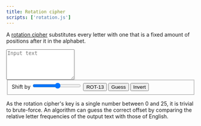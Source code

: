 ```yaml
---
title: Rotation cipher
scripts: ['rotation.js']
---
```

A [rotation cipher](https://en.wikipedia.org/wiki/Caesar_cipher) substitutes
every letter with one that is a fixed amount of positions after it in the alphabet.

<textarea id="input" placeholder="Input text" rows="5"></textarea>
<fieldset>
  <label for="shift">Shift by</label>
  <input id="shift" type="range" steps="1" min="0" max="25" value="13" />
  <button id="button-rot13" type="button">ROT-13</button>
  <button id="button-guess" type="button">Guess</button>
  <button id="button-invert" type="button">Invert</button>
</fieldset>
<div id="output" class="box code" hidden></div>

As the rotation cipher's key is a single number between 0 and 25, it is trivial
to brute-force. An algorithm can guess the correct offset by comparing the
relative letter frequencies of the output text with those of English.
